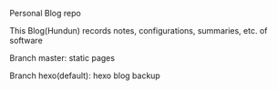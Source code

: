 Personal Blog repo

This Blog(Hundun) records notes, configurations, summaries, etc. of software

Branch master: static pages

Branch hexo(default): hexo blog backup
